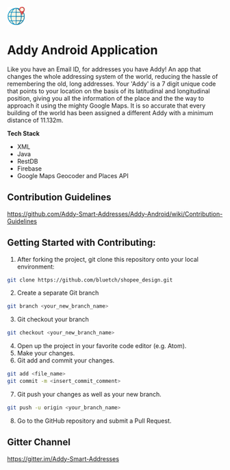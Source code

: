 <img src="logo.png" alt="Addy" height="42" width="42"></img>

# Addy Android Application

Like you have an Email ID, for addresses you have Addy! An app that changes the whole addressing system of the world, reducing the hassle of remembering the old, long addresses. Your 'Addy' is a 7 digit unique code that points to your location on the basis of its latitudinal and longitudinal position, giving you all the information of the place and the the way to approach it using the mighty Google Maps. It is so accurate that every building of the world has been assigned a different Addy with a minimum distance of 11.132m.

<strong>Tech Stack</strong>

<ul>
  <li>XML</li>
  <li>Java</li>
  <li>RestDB</li>
  <li>Firebase</li>
  <li>Google Maps Geocoder and Places API</li>
</ul>

## Contribution Guidelines

<https://github.com/Addy-Smart-Addresses/Addy-Android/wiki/Contribution-Guidelines>

## Getting Started with Contributing:

1. After forking the project, git clone this repository onto your local environment:

```bash
git clone https://github.com/bluetch/shopee_design.git
```

2. Create a separate Git branch

```bash
git branch <your_new_branch_name>
```

3. Git checkout your branch

```bash
git checkout <your_new_branch_name>
```

4. Open up the project in your favorite code editor (e.g. Atom).
5. Make your changes.
6. Git add and commit your changes.

```bash
git add <file_name>
git commit -m <insert_commit_comment>
```

7. Git push your changes as well as your new branch.

```bash
git push -u origin <your_branch_name>
```

8. Go to the GitHub repository and submit a Pull Request.

## Gitter Channel

<https://gitter.im/Addy-Smart-Addresses>

